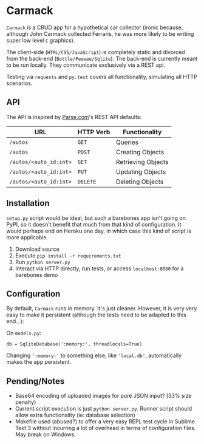 Carmack
=======

`Carmack` is a CRUD app for a hypothetical car collector (ironic because, although John Carmack collected Ferraris, he was more likely to be writing super low level `C` graphics).

The client-side (`HTML/CSS/JavaScript`) is completely static and divorced from the back-end (`Bottle/Peewee/Sqlite`). The back-end is currently meant to be run locally. They communicate exclusively via a REST api.

Testing via `requests` and `py.test` covers all functionality, simulating all HTTP scenarios.

## API

The API is inspired by [Parse.com](https://parse.com/docs/rest/guide)'s REST API defaults:

| URL | HTTP Verb | Functionality |
| --- | --------- | --------------|
| `/autos` | `GET` | Queries
| `/autos` | `POST` | Creating Objects
| `/autos/<auto_id:int>` | `GET` | Retrieving Objects
| `/autos/<auto_id:int>` | `PUT` | Updating Objects
| `/autos/<auto_id:int>` | `DELETE` | Deleting Objects

## Installation

`setup.py` script would be ideal, but such a barebones app isn't going on PyPI, so it doesn't benefit that much from that kind of configuration. It would perhaps end on Heroku one day, in which case this kind of script is more applicable.

1. Download source
2. Execute `pip install -r requirements.txt`
3. Run `python server.py`
4. Interact via HTTP directly, run tests, or access `localhost:8080` for a barebones demo

## Configuration

By default, `Carmack` runs in memory. It's just cleaner. However, it is very very easy to make it persistent (although the tests need to be adapted to this end...):

On `models.py`:

    db = SqliteDatabase(':memory:', threadlocals=True)

Changing `':memory:'` to something else, like `'local.db'`, automatically makes the app persistent.

## Pending/Notes

- Base64 encoding of uploaded images for pure JSON input? (33% size penalty)
- Current script execution is just `python server.py`. Runner script should allow extra functionality (ie: database selection)
- Makefile used (abused?) to offer a very easy REPL test cycle in Sublime Text 3 without incurring a lot of overhead in terms of configuration files. May break on Windows.
